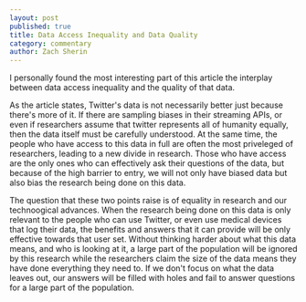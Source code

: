 ```yaml
---
layout: post
published: true
title: Data Access Inequality and Data Quality
category: commentary
author: Zach Sherin
---
```


I personally found the most interesting part of this article the interplay between data access inequality and the quality of that data.

As the article states, Twitter's data is not necessarily better just because there's more of it. If there are sampling biases in their streaming APIs, or even if researchers assume that twitter represents all of humanity equally, then the data itself must be carefully understood. At the same time, the people who have access to this data in full are often the most priveleged of researchers, leading to a new divide in research. Those who have access are the only ones who can effectively ask their questions of the data, but because of the high barrier to entry, we will not only have biased data but also bias the research being done on this data.

The question that these two points raise is of equality in research and our technoogical advances. When the research being done on this data is only relevant to the people who can use Twitter, or even use medical devices that log their data, the benefits and answers that it can provide will be only effective towards that user set. Without thinking harder about what this data means, and who is looking at it, a large part of the population will be ignored by this research while the researchers claim the size of the data means they have done everything they need to. If we don't focus on what the data leaves out, our answers will be filled with holes and fail to answer questions for a large part of the population.